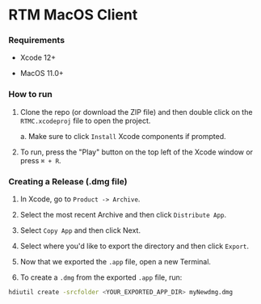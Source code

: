 # RTM MacOS Client

### Requirements

- Xcode 12+

- MacOS 11.0+

### How to run

1. Clone the repo (or download the ZIP file) and then double click on the `RTMC.xcodeproj` file to open the project.

    a. Make sure to click `Install` Xcode components if prompted. 

2. To run, press the "Play" button on the top left of the Xcode window or press `⌘ + R`.


### Creating a Release (.dmg file)

1. In Xcode, go to `Product -> Archive`.

2. Select the most recent Archive and then click `Distribute App`.

3. Select `Copy App` and then click Next.

4. Select where you'd like to export the directory and then click `Export`.

5. Now that we exported the `.app` file, open a new Terminal.

6. To create a `.dmg` from the exported `.app` file, run:

```bash
hdiutil create -srcfolder <YOUR_EXPORTED_APP_DIR> myNewdmg.dmg
``` 
